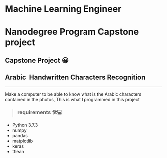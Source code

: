 # Machine Learning Engineer
# Nanodegree Program Capstone project
## Capstone Project 😀️
## Arabic​ ​ Handwritten Characters Recognition
----

Make a computer to be able to know what is the Arabic characters contained
in the photos, This is what I programmed in this project

> ### requirements 🛠️💻️

* Python 3.7.3
* numpy
* pandas
* matplotlib
* keras
* tflean
